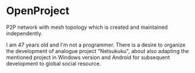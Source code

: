 # OpenProject
P2P network with mesh topology which is created and maintained independently.

I am 47 years old and I'm not a programmer. There is a desire to organize the development of analogue project  "Netsukuku", about also adapting the mentioned project in Windows version and Android  for subsequent development to global social resource.
